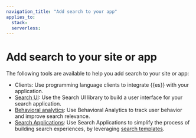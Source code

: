 ```yaml
---
navigation_title: "Add search to your app"
applies_to:
  stack:
  serverless:
---
```


# Add search to your site or app

The following tools are available to help you add search to your site or app:

- Clients: Use programming language clients to integrate {{es}} with your application.
- [Search UI](site-or-app/search-ui.md): Use the Search UI library to build a user interface for your search application.
- [Behavioral analytics](site-or-app/behavioral-analytics.md): Use Behavioral Analytics to track user behavior and improve search relevance.
- [Search Applications](search-applications.md): Use Search Applications to simplify the process of building search experiences, by leveraging [search templates](search-templates.md).
